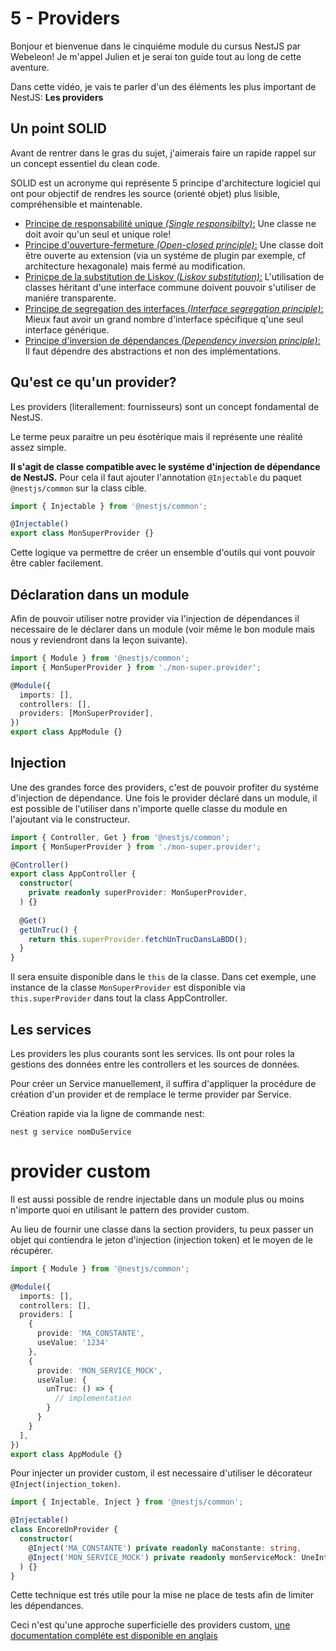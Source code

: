 # 5 - Providers

Bonjour et bienvenue dans le cinquiéme module du cursus NestJS par Webeleon!
Je m'appel Julien et je serai ton guide tout au long de cette aventure.

Dans cette vidéo, je vais te parler d'un des éléments les plus important de NestJS: **Les providers**

## Un point SOLID

Avant de rentrer dans le gras du sujet, j'aimerais faire un rapide rappel sur un concept essentiel du clean code.

SOLID est un acronyme qui représente 5 principe d'architecture logiciel qui ont pour objectif de rendres les source (orienté objet) plus lisible, compréhensible et maintenable.

- <u>Principe de responsabilité unique *(Single responsibilty)*:</u> Une classe ne doit avoir qu'un seul et unique role!
- <u>Principe d'ouverture-fermeture *(Open-closed principle)*:</u> Une classe doit être ouverte au extension (via un systéme de plugin par exemple, cf architecture hexagonale) mais fermé au modification.
- <u>Prinicpe de la substitution de Liskov *(Liskov substitution)*:</u> L'utilisation de classes héritant d'une interface commune doivent pouvoir s'utiliser de maniére transparente.
- <u>Principe de segregation des interfaces *(Interface segregation principle)*:</u> Mieux faut avoir un grand nombre d'interface spécifique q'une seul interface générique.
- <u>Principe d'inversion de dépendances *(Dependency inversion principle)*:</u> Il faut dépendre des abstractions et non des implémentations.

## Qu'est ce qu'un provider? 

Les providers (literallement: fournisseurs) sont un concept fondamental de NestJS.

Le terme peux paraitre un peu ésotérique mais il représente une réalité assez simple.

**Il s'agit de classe compatible avec le systéme d'injection de dépendance de NestJS.** 
Pour cela il faut ajouter l'annotation `@Injectable` du paquet `@nestjs/common` sur la class cible.

```ts
import { Injectable } from '@nestjs/common';

@Injectable()
export class MonSuperProvider {}
```

Cette logique va permettre de créer un ensemble d'outils qui vont pouvoir être cabler facilement.

## Déclaration dans un module

Afin de pouvoir utiliser notre provider via l'injection de dépendances il necessaire de le déclarer dans un module (voir même le bon module mais nous y reviendront dans la leçon suivante).
```ts
import { Module } from '@nestjs/common';
import { MonSuperProvider } from './mon-super.provider';

@Module({
  imports: [],
  controllers: [],
  providers: [MonSuperProvider],
})
export class AppModule {}
```

## Injection

Une des grandes force des providers, c'est de pouvoir profiter du systéme d'injection de dépendance.
Une fois le provider déclaré dans un module, il est possible de l'utiliser dans n'importe quelle classe du module en l'ajoutant via le constructeur.

```ts
import { Controller, Get } from '@nestjs/common';
import { MonSuperProvider } from './mon-super.provider';

@Controller()
export class AppController {
  constructor(
    private readonly superProvider: MonSuperProvider,
  ) {}
  
  @Get()
  getUnTruc() {
    return this.superProvider.fetchUnTrucDansLaBDD();
  }
}
```

Il sera ensuite disponible dans le `this` de la classe. Dans cet exemple, une instance de la classe `MonSuperProvider` est disponible via `this.superProvider` dans tout la class AppController.


## Les services

Les providers les plus courants sont les services.
Ils ont pour roles la gestions des données entre les controllers et les sources de données.

Pour créer un Service manuellement, il suffira d'appliquer la procédure de création d'un provider et de remplace le terme provider par Service.

Création rapide via la ligne de commande nest:
```shell
nest g service nomDuService
```

# provider custom

Il est aussi possible de rendre injectable dans un module plus ou moins n'importe quoi en utilisant le pattern des provider custom.

Au lieu de fournir une classe dans la section providers, tu peux passer un objet qui contiendra le jeton d'injection (injection token) et le moyen de le récupérer.

```ts
import { Module } from '@nestjs/common';

@Module({
  imports: [],
  controllers: [],
  providers: [
    {
      provide: 'MA_CONSTANTE',
      useValue: '1234'
    },
    {
      provide: 'MON_SERVICE_MOCK',
      useValue: {
        unTruc: () => {
          // implementation
        }
      }
    }
  ],
})
export class AppModule {}
```

Pour injecter un provider custom, il est necessaire d'utiliser le décorateur `@Inject(injection_token)`.

```ts
import { Injectable, Inject } from '@nestjs/common';

@Injectable()
class EncoreUnProvider {
  constructor(
    @Inject('MA_CONSTANTE') private readonly maConstante: string,
    @Inject('MON_SERVICE_MOCK') private readonly monServiceMock: UneInterfaceOuUneClasse
  ) {}
}

```

Cette technique est trés utile pour la mise ne place de tests afin de limiter les dépendances.

Ceci n'est qu'une approche superficielle des providers custom, [une documentation compléte est disponible en anglais](https://docs.nestjs.com/fundamentals/custom-providers)
